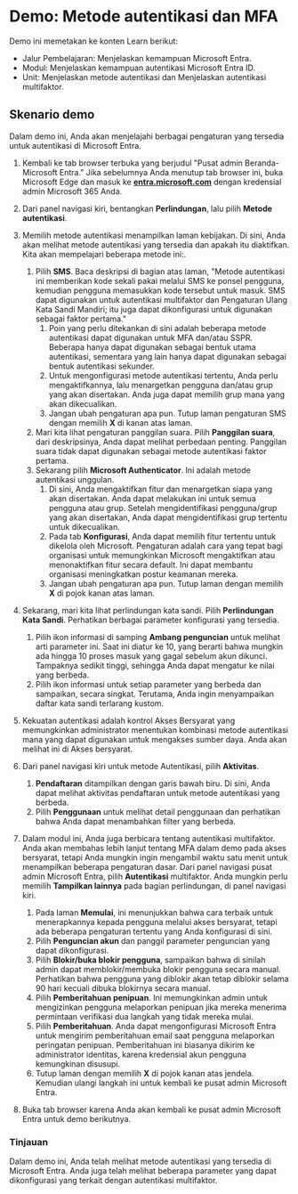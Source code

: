 <!---
---
Demo: Judul: 'Menjelajahi Pengaturan Pengguna Microsoft Entra ID' Jalur Pembelajaran/Modul/Unit: 'Jalur Pembelajaran: Menjelaskan kemampuan Microsoft Entra; Modul 2: Menjelaskan kemampuan autentikasi Microsoft Entra ID; Unit 3: Menjelaskan metode autentikasi dan Unit 4: Menjelaskan autentikasi multifaktor’
---
--->

# Demo: Metode autentikasi dan MFA

Demo ini memetakan ke konten Learn berikut:

- Jalur Pembelajaran: Menjelaskan kemampuan Microsoft Entra.
- Modul: Menjelaskan kemampuan autentikasi Microsoft Entra ID.
- Unit: Menjelaskan metode autentikasi dan Menjelaskan autentikasi multifaktor.

## Skenario demo

Dalam demo ini, Anda akan menjelajahi berbagai pengaturan yang tersedia untuk autentikasi di Microsoft Entra.

1. Kembali ke tab browser terbuka yang berjudul "Pusat admin Beranda-Microsoft Entra."  Jika sebelumnya Anda menutup tab browser ini, buka Microsoft Edge dan masuk ke **[entra.microsoft.com](https://entra.microsoft.com)** dengan kredensial admin Microsoft 365 Anda.

1. Dari panel navigasi kiri, bentangkan **Perlindungan**, lalu pilih **Metode autentikasi**.

1. Memilih metode autentikasi menampilkan laman kebijakan.  Di sini, Anda akan melihat metode autentikasi yang tersedia dan apakah itu diaktifkan.  Kita akan mempelajari beberapa metode ini:.  
    1. Pilih **SMS**.  Baca deskripsi di bagian atas laman, "Metode autentikasi ini memberikan kode sekali pakai melalui SMS ke ponsel pengguna, kemudian pengguna memasukkan kode tersebut untuk masuk. SMS dapat digunakan untuk autentikasi multifaktor dan Pengaturan Ulang Kata Sandi Mandiri; itu juga dapat dikonfigurasi untuk digunakan sebagai faktor pertama."
        1. Poin yang perlu ditekankan di sini adalah beberapa metode autentikasi dapat digunakan untuk MFA dan/atau SSPR.  Beberapa hanya dapat digunakan sebagai bentuk utama autentikasi, sementara yang lain hanya dapat digunakan sebagai bentuk autentikasi sekunder.
        1. Untuk mengonfigurasi metode autentikasi tertentu, Anda perlu mengaktifkannya, lalu menargetkan pengguna dan/atau grup yang akan disertakan.  Anda juga dapat memilih grup mana yang akan dikecualikan.
        1. Jangan ubah pengaturan apa pun.  Tutup laman pengaturan SMS dengan memilih **X** di kanan atas laman.  
    1. Mari kita lihat pengaturan panggilan suara.  Pilih **Panggilan suara**, dari deskripsinya, Anda dapat melihat perbedaan penting.  Panggilan suara tidak dapat digunakan sebagai metode autentikasi faktor pertama.
    1. Sekarang pilih **Microsoft Authenticator**.  Ini adalah metode autentikasi unggulan.  
        1. Di sini, Anda mengaktifkan fitur dan menargetkan siapa yang akan disertakan.  Anda dapat melakukan ini untuk semua pengguna atau grup. Setelah mengidentifikasi pengguna/grup yang akan disertakan, Anda dapat mengidentifikasi grup tertentu untuk dikecualikan.  
        1. Pada tab **Konfigurasi**, Anda dapat memilih fitur tertentu untuk dikelola oleh Microsoft. Pengaturan adalah cara yang tepat bagi organisasi untuk memungkinkan Microsoft mengaktifkan atau menonaktifkan fitur secara default. Ini dapat membantu organisasi meningkatkan postur keamanan mereka.
        1. Jangan ubah pengaturan apa pun. Tutup laman dengan memilih **X** di pojok kanan atas laman.
 
1. Sekarang, mari kita lihat perlindungan kata sandi. Pilih **Perlindungan Kata Sandi**.  Perhatikan berbagai parameter konfigurasi yang tersedia.  
    1. Pilih ikon informasi di samping **Ambang penguncian** untuk melihat arti parameter ini.  Saat ini diatur ke 10, yang berarti bahwa mungkin ada hingga 10 proses masuk yang gagal sebelum akun dikunci.  Tampaknya sedikit tinggi, sehingga Anda dapat mengatur ke nilai yang berbeda.
    1. Pilih ikon informasi untuk setiap parameter yang berbeda dan sampaikan, secara singkat.  Terutama, Anda ingin menyampaikan daftar kata sandi terlarang kustom.

1. Kekuatan autentikasi adalah kontrol Akses Bersyarat yang memungkinkan administrator menentukan kombinasi metode autentikasi mana yang dapat digunakan untuk mengakses sumber daya. Anda akan melihat ini di Akses bersyarat.

1. Dari panel navigasi kiri untuk metode Autentikasi, pilih **Aktivitas**.
    1. **Pendaftaran** ditampilkan dengan garis bawah biru.  Di sini, Anda dapat melihat aktivitas pendaftaran untuk metode autentikasi yang berbeda.
    1. Pilih **Penggunaan** untuk melihat detail penggunaan dan perhatikan bahwa Anda dapat menambahkan filter yang berbeda.

1. Dalam modul ini, Anda juga berbicara tentang autentikasi multifaktor. Anda akan membahas lebih lanjut tentang MFA dalam demo pada akses bersyarat, tetapi Anda mungkin ingin mengambil waktu satu menit untuk menampilkan beberapa pengaturan dasar.  Dari panel navigasi pusat admin Microsoft Entra, pilih **Autentikasi** multifaktor.  Anda mungkin perlu memilih **Tampilkan lainnya** pada bagian perlindungan, di panel navigasi kiri.
    1. Pada laman **Memulai**, ini menunjukkan bahwa cara terbaik untuk menerapkannya kepada pengguna melalui akses bersyarat, tetapi ada beberapa pengaturan tertentu yang Anda konfigurasi di sini.
    1. Pilih **Penguncian akun** dan panggil parameter penguncian yang dapat dikonfigurasi.
    1. Pilih **Blokir/buka blokir pengguna**, sampaikan bahwa di sinilah admin dapat memblokir/membuka blokir pengguna secara manual.  Perhatikan bahwa pengguna yang diblokir akan tetap diblokir selama 90 hari kecuali dibuka blokirnya secara manual.
    1. Pilih **Pemberitahuan penipuan**.  Ini memungkinkan admin untuk mengizinkan pengguna melaporkan penipuan jika mereka menerima permintaan verifikasi dua langkah yang tidak mereka mulai.
    1. Pilih **Pemberitahuan**.  Anda dapat mengonfigurasi Microsoft Entra untuk mengirim pemberitahuan email saat pengguna melaporkan peringatan penipuan. Pemberitahuan ini biasanya dikirim ke administrator identitas, karena kredensial akun pengguna kemungkinan disusupi.
    1. Tutup laman dengan memilih **X** di pojok kanan atas jendela.  Kemudian ulangi langkah ini untuk kembali ke pusat admin Microsoft Entra.

1. Buka tab browser karena Anda akan kembali ke pusat admin Microsoft Entra untuk demo berikutnya.

### Tinjauan

Dalam demo ini, Anda telah melihat metode autentikasi yang tersedia di Microsoft Entra.  Anda juga telah melihat beberapa parameter yang dapat dikonfigurasi yang terkait dengan autentikasi multifaktor.
